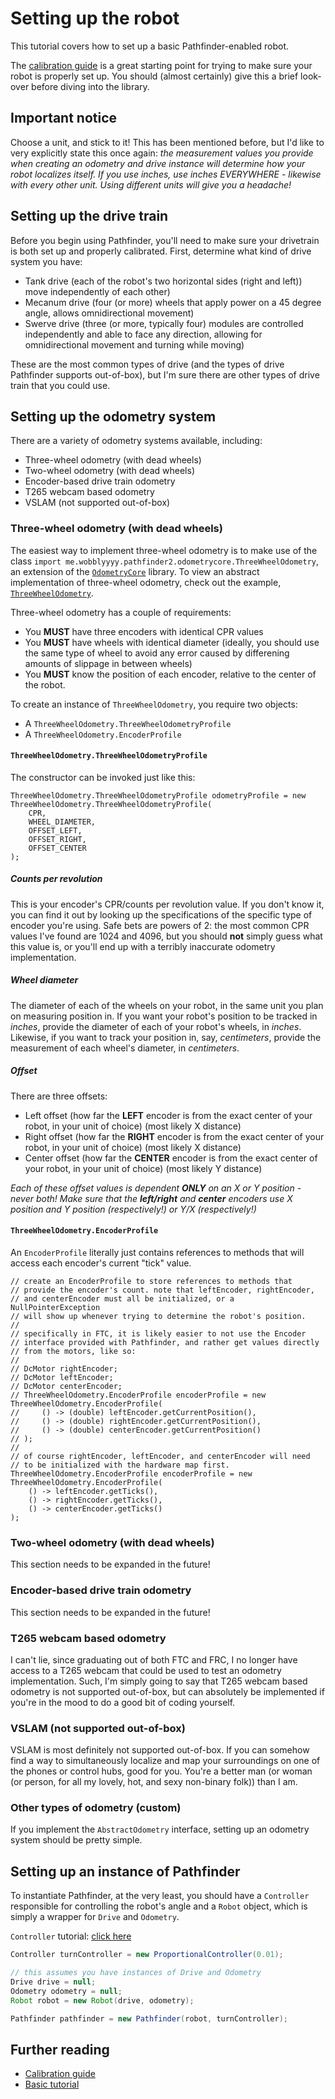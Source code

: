 # Setting up the robot
This tutorial covers how to set up a basic Pathfinder-enabled robot.

The [calibration guide](./14_calibration.md) is a great starting point for
trying to make sure your robot is properly set up. You should (almost
certainly) give this a brief look-over before diving into the library.

## Important notice
Choose a unit, and stick to it! This has been mentioned before, but I'd like to
very explicitly state this once again: _the measurement values you provide when
creating an odometry and drive instance will determine how your robot localizes
itself. If you use inches, use inches EVERYWHERE - likewise with every other
unit. Using different units will give you a headache!_

## Setting up the drive train
Before you begin using Pathfinder, you'll need to make sure your drivetrain
is both set up and properly calibrated. First, determine what kind of drive
system you have:
- Tank drive (each of the robot's two horizontal sides (right and left)) move
  independently of each other)
- Mecanum drive (four (or more) wheels that apply power on a 45 degree angle,
  allows omnidirectional movement)
- Swerve drive (three (or more, typically four) modules are controlled
  independently and able to face any direction, allowing for omnidirectional
  movement and turning while moving)

These are the most common types of drive (and the types of drive Pathfinder
supports out-of-box), but I'm sure there are other types of drive train
that you could use.

## Setting up the odometry system
There are a variety of odometry systems available, including:
- Three-wheel odometry (with dead wheels)
- Two-wheel odometry (with dead wheels)
- Encoder-based drive train odometry
- T265 webcam based odometry
- VSLAM (not supported out-of-box)

### Three-wheel odometry (with dead wheels)
The easiest way to implement three-wheel odometry is to make use of the class
`import me.wobblyyyy.pathfinder2.odometrycore.ThreeWheelOdometry`, an extension
of the [`OdometryCore`](https://github.com/tmthecoder/OdometryCore) library. To
view an abstract implementation of three-wheel odometry, check out the example,
[`ThreeWheelOdometry`](https://github.com/Wobblyyyy/Pathfinder2/blob/master/pathfinder2-examples/src/main/java/me/wobblyyyy/pathfinder2/examples/ExampleThreeWheelOdometry.java).

Three-wheel odometry has a couple of requirements:
- You __MUST__ have three encoders with identical CPR values
- You __MUST__ have wheels with identical diameter (ideally, you should use the
  same type of wheel to avoid any error caused by differening amounts of
  slippage in between wheels)
- You __MUST__ know the position of each encoder, relative to the center of the
  robot.

To create an instance of `ThreeWheelOdometry`, you require two objects:
- A `ThreeWheelOdometry.ThreeWheelOdometryProfile`
- A `ThreeWheelOdometry.EncoderProfile`

#### `ThreeWheelOdometry.ThreeWheelOdometryProfile`
The constructor can be invoked just like this:
```
ThreeWheelOdometry.ThreeWheelOdometryProfile odometryProfile = new ThreeWheelOdometry.ThreeWheelOdometryProfile(
    CPR,
    WHEEL_DIAMETER,
    OFFSET_LEFT,
    OFFSET_RIGHT,
    OFFSET_CENTER
);
```

##### Counts per revolution
This is your encoder's CPR/counts per revolution value. If you don't know it,
you can find it out by looking up the specifications of the specific type of
encoder you're using. Safe bets are powers of 2: the most common CPR values
I've found are 1024 and 4096, but you should __not__ simply guess what this
value is, or you'll end up with a terribly inaccurate odometry implementation.

##### Wheel diameter
The diameter of each of the wheels on your robot, in the same unit you plan on
measuring position in. If you want your robot's position to be tracked in
_inches_, provide the diameter of each of your robot's wheels, in _inches_.
Likewise, if you want to track your position in, say, _centimeters_, provide the
measurement of each wheel's diameter, in _centimeters_.

##### Offset
There are three offsets:
- Left offset (how far the __LEFT__ encoder is from the exact center of your
  robot, in your unit of choice) (most likely X distance)
- Right offset (how far the __RIGHT__ encoder is from the exact center of your
  robot, in your unit of choice) (most likely X distance)
- Center offset (how far the __CENTER__ encoder is from the exact center of your
  robot, in your unit of choice) (most likely Y distance)

_Each of these offset values is dependent __ONLY__ on an X or Y position -
never both! Make sure that the __left/right__ and __center__ encoders use X
position and Y position (respectively!) or Y/X (respectively!)_

#### `ThreeWheelOdometry.EncoderProfile`
An `EncoderProfile` literally just contains references to methods that will
access each encoder's current "tick" value.
```
// create an EncoderProfile to store references to methods that
// provide the encoder's count. note that leftEncoder, rightEncoder,
// and centerEncoder must all be initialized, or a NullPointerException
// will show up whenever trying to determine the robot's position.
// 
// specifically in FTC, it is likely easier to not use the Encoder
// interface provided with Pathfinder, and rather get values directly
// from the motors, like so:
//
// DcMotor rightEncoder;
// DcMotor leftEncoder;
// DcMotor centerEncoder;
// ThreeWheelOdometry.EncoderProfile encoderProfile = new ThreeWheelOdometry.EncoderProfile(
//     () -> (double) leftEncoder.getCurrentPosition(),
//     () -> (double) rightEncoder.getCurrentPosition(),
//     () -> (double) centerEncoder.getCurrentPosition()
// );
//
// of course rightEncoder, leftEncoder, and centerEncoder will need
// to be initialized with the hardware map first.
ThreeWheelOdometry.EncoderProfile encoderProfile = new ThreeWheelOdometry.EncoderProfile(
    () -> leftEncoder.getTicks(),
    () -> rightEncoder.getTicks(),
    () -> centerEncoder.getTicks()
);
```

### Two-wheel odometry (with dead wheels)
This section needs to be expanded in the future!

### Encoder-based drive train odometry
This section needs to be expanded in the future!

### T265 webcam based odometry
I can't lie, since graduating out of both FTC and FRC, I no longer have access
to a T265 webcam that could be used to test an odometry implementation. Such,
I'm simply going to say that T265 webcam based odometry is not supported
out-of-box, but can absolutely be implemented if you're in the mood to do a good
bit of coding yourself.

### VSLAM (not supported out-of-box)
VSLAM is most definitely not supported out-of-box. If you can somehow find a way
to simultaneously localize and map your surroundings on one of the phones or
control hubs, good for you. You're a better man (or woman (or person, for all my
lovely, hot, and sexy non-binary folk)) than I am.

### Other types of odometry (custom)
If you implement the `AbstractOdometry` interface, setting up an odometry
system should be pretty simple.

## Setting up an instance of Pathfinder
To instantiate Pathfinder, at the very least, you should have a `Controller`
responsible for controlling the robot's angle and a `Robot` object, which
is simply a wrapper for `Drive` and `Odometry`.

`Controller` tutorial: [click here](../docs/02_controllers.md)

```java
Controller turnController = new ProportionalController(0.01);

// this assumes you have instances of Drive and Odometry
Drive drive = null;
Odometry odometry = null;
Robot robot = new Robot(drive, odometry);

Pathfinder pathfinder = new Pathfinder(robot, turnController);
```

## Further reading
- [Calibration guide](https://wobblyyyy.github.io/docs/pathfinder2/calibration.html)
- [Basic tutorial](https://wobblyyyy.github.io/docs/pathfinder2/tutorial.html)
